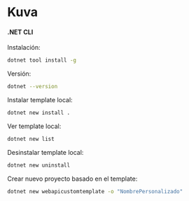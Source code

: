 # Kuva

#### .NET CLI

Instalación:

```sh
dotnet tool install -g
```

Versión:

```sh
dotnet --version
```

Instalar template local:

```sh
dotnet new install .
```

Ver template local:

```sh
dotnet new list
```

Desinstalar template local:

```sh
dotnet new uninstall
```

Crear nuevo proyecto basado en el template:

```sh
dotnet new webapicustomtemplate -o "NombrePersonalizado"
```
